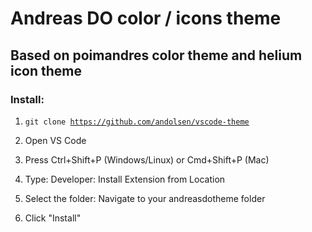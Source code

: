 # Andreas DO color / icons theme

## Based on poimandres color theme and helium icon theme

### Install:

1. <code>git clone https://github.com/andolsen/vscode-theme</code>

2. Open VS Code
3. Press Ctrl+Shift+P (Windows/Linux) or Cmd+Shift+P (Mac)
4. Type: Developer: Install Extension from Location
5. Select the folder: Navigate to your andreasdotheme folder
6. Click "Install"
